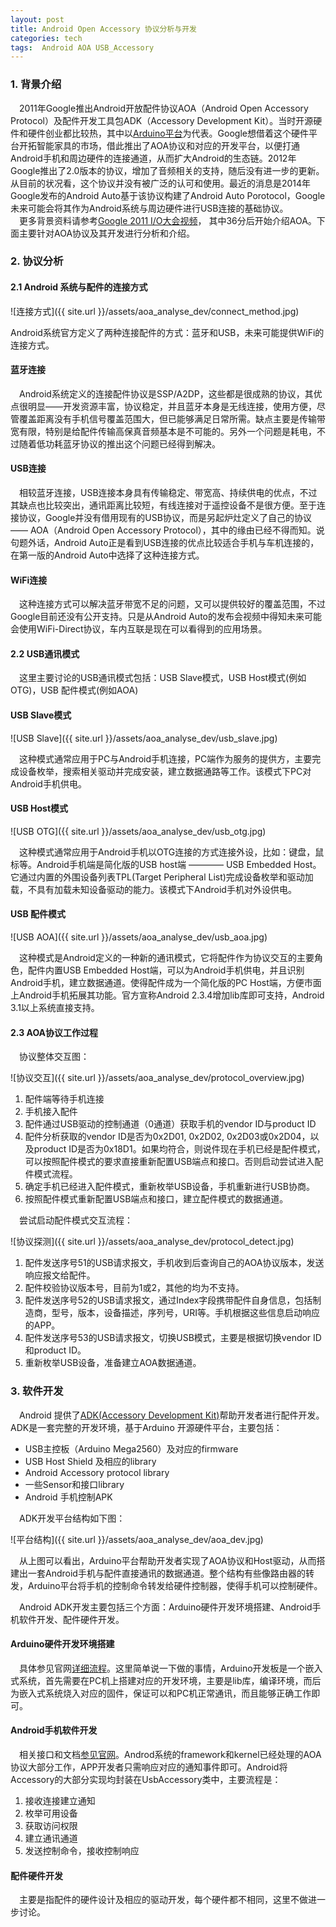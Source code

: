```yaml
---
layout: post
title: Android Open Accessory 协议分析与开发
categories: tech
tags:  Android AOA USB_Accessory
---
```

### 1. 背景介绍
&emsp;2011年Google推出Android开放配件协议AOA（Android Open Accessory Protocol）及配件开发工具包ADK（Accessory Development Kit）。当时开源硬件和硬件创业都比较热，其中以[Arduino平台](http://baike.baidu.com/view/1268436.htm)为代表。Google想借着这个硬件平台开拓智能家具的市场，借此推出了AOA协议和对应的开发平台，以便打通Android手机和周边硬件的连接通道，从而扩大Android的生态链。2012年Google推出了2.0版本的协议，增加了音频相关的支持，随后没有进一步的更新。从目前的状况看，这个协议并没有被广泛的认可和使用。最近的消息是2014年Google发布的Android Auto基于该协议构建了Android Auto Porotocol，Google未来可能会将其作为Android系统与周边硬件进行USB连接的基础协议。  
&emsp;更多背景资料请参考[Google 2011 I/O大会视频](http://pan.baidu.com/s/1hqIigaK)， 其中36分后开始介绍AOA。下面主要针对AOA协议及其开发进行分析和介绍。

<!--more-->


### 2. 协议分析

#### 2.1 Android 系统与配件的连接方式

![连接方式]({{ site.url }}/assets/aoa_analyse_dev/connect_method.jpg)


Android系统官方定义了两种连接配件的方式：蓝牙和USB，未来可能提供WiFi的连接方式。  

#### 蓝牙连接

&emsp;Android系统定义的连接配件协议是SSP/A2DP，这些都是很成熟的协议，其优点很明显——开发资源丰富，协议稳定，并且蓝牙本身是无线连接，使用方便，尽管覆盖距离没有手机信号覆盖范围大，但已能够满足日常所需。缺点主要是传输带宽有限，特别是给配件传输高保真音频基本是不可能的。另外一个问题是耗电，不过随着低功耗蓝牙协议的推出这个问题已经得到解决。

#### USB连接

&emsp;相较蓝牙连接，USB连接本身具有传输稳定、带宽高、持续供电的优点，不过其缺点也比较突出，通讯距离比较短，有线连接对于遥控设备不是很方便。至于连接协议，Google并没有借用现有的USB协议，而是另起炉灶定义了自己的协议—— AOA（Android Open Accessory Protocol），其中的缘由已经不得而知。说句题外话，Android Auto正是看到USB连接的优点比较适合手机与车机连接的，在第一版的Android Auto中选择了这种连接方式。

#### WiFi连接

&emsp;这种连接方式可以解决蓝牙带宽不足的问题，又可以提供较好的覆盖范围，不过Google目前还没有公开支持。只是从Android Auto的发布会视频中得知未来可能会使用WiFi-Direct协议，车内互联是现在可以看得到的应用场景。

#### 2.2 USB通讯模式

&emsp;这里主要讨论的USB通讯模式包括：USB Slave模式，USB Host模式(例如OTG)，USB 配件模式(例如AOA)

#### USB Slave模式

![USB Slave]({{ site.url }}/assets/aoa_analyse_dev/usb_slave.jpg)

&emsp;这种模式通常应用于PC与Android手机连接，PC端作为服务的提供方，主要完成设备枚举，搜索相关驱动并完成安装，建立数据通路等工作。该模式下PC对Android手机供电。

#### USB Host模式

![USB OTG]({{ site.url }}/assets/aoa_analyse_dev/usb_otg.jpg)

&emsp;这种模式通常应用于Android手机以OTG连接的方式连接外设，比如：键盘，鼠标等。Android手机端是简化版的USB host端 ———— USB Embedded Host。它通过内置的外围设备列表TPL(Target Peripheral List)完成设备枚举和驱动加载，不具有加载未知设备驱动的能力。该模式下Android手机对外设供电。

#### USB 配件模式

![USB AOA]({{ site.url }}/assets/aoa_analyse_dev/usb_aoa.jpg)

&emsp;这种模式是Android定义的一种新的通讯模式，它将配件作为协议交互的主要角色，配件内置USB Embedded Host端，可以为Android手机供电，并且识别Android手机，建立数据通道。使得配件成为一个简化版的PC Host端，方便市面上Android手机拓展其功能。官方宣称Android 2.3.4增加lib库即可支持，Android 3.1以上系统直接支持。

#### 2.3 AOA协议工作过程

&emsp;协议整体交互图： 

![协议交互]({{ site.url }}/assets/aoa_analyse_dev/protocol_overview.jpg)

1. 配件端等待手机连接
2. 手机接入配件
3. 配件通过USB驱动的控制通道（0通道）获取手机的vendor ID与product ID
4. 配件分析获取的vendor ID是否为0x2D01, 0x2D02, 0x2D03或0x2D04，以及product ID是否为0x18D1。如果均符合，则说件现在手机已经是配件模式，可以按照配件模式的要求直接重新配置USB端点和接口。否则启动尝试进入配件模式流程。
5. 确定手机已经进入配件模式，重新枚举USB设备，手机重新进行USB协商。
6. 按照配件模式重新配置USB端点和接口，建立配件模式的数据通道。

&emsp;尝试启动配件模式交互流程：  

![协议探测]({{ site.url }}/assets/aoa_analyse_dev/protocol_detect.jpg)

1. 配件发送序号51的USB请求报文，手机收到后查询自己的AOA协议版本，发送响应报文给配件。
2. 配件校验协议版本号，目前为1或2，其他的均为不支持。
3. 配件发送序号52的USB请求报文，通过Index字段携带配件自身信息，包括制造商，型号，版本，设备描述，序列号，URI等。手机根据这些信息启动响应的APP。
4. 配件发送序号53的USB请求报文，切换USB模式，主要是根据切换vendor ID和product ID。
5. 重新枚举USB设备，准备建立AOA数据通道。

### 3. 软件开发

&emsp;Android 提供了[ADK(Accessory Development Kit)](http://developer.android.com/tools/adk/adk.html
)帮助开发者进行配件开发。ADK是一套完整的开发环境，基于Arduino 开源硬件平台，主要包括： 

* USB主控板（Arduino Mega2560）及对应的firmware
* USB Host Shield 及相应的library
* Android Accessory protocol library
* 一些Sensor和接口library
* Android 手机控制APK

&emsp;ADK开发平台结构如下图： 

![平台结构]({{ site.url }}/assets/aoa_analyse_dev/aoa_dev.jpg)

&emsp;从上图可以看出，Arduino平台帮助开发者实现了AOA协议和Host驱动，从而搭建出一套Android手机与配件直接通讯的数据通道。整个结构有些像路由器的转发，Arduino平台将手机的控制命令转发给硬件控制器，使得手机可以控制硬件。

&emsp;Android ADK开发主要包括三个方面：Arduino硬件开发环境搭建、Android手机软件开发、配件硬件开发。 

#### Arduino硬件开发环境搭建

&emsp;具体参见官网[详细流程](http://developer.android.com/tools/adk/adk.html)。这里简单说一下做的事情，Arduino开发板是一个嵌入式系统，首先需要在PC机上搭建对应的开发环境，主要是lib库，编译环境，而后为嵌入式系统烧入对应的固件，保证可以和PC机正常通讯，而且能够正确工作即可。

#### Android手机软件开发

&emsp;相关接口和文档[参见官网](http://developer.android.com/guide/topics/connectivity/usb/accessory.html#manifest)。Androd系统的framework和kernel已经处理的AOA协议大部分工作，APP开发者只需响应对应的通知事件即可。Android将Accessory的大部分实现均封装在UsbAccessory类中，主要流程是：   

1. 接收连接建立通知
2. 枚举可用设备
3. 获取访问权限
4. 建立通讯通道
5. 发送控制命令，接收控制响应

#### 配件硬件开发

&emsp;主要是指配件的硬件设计及相应的驱动开发，每个硬件都不相同，这里不做进一步讨论。
